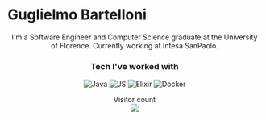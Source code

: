 <p align="center">
<h1>Guglielmo Bartelloni</h1>
</p>
  
<p align="center">
I'm a Software Engineer and Computer Science graduate at the University of Florence. Currently working at Intesa SanPaolo.
</p>

<h3 align="center">Tech I've worked with</h3>
<p align="center">
    <img src="https://img.shields.io/badge/Java-ED8B00?style=for-the-badge&logo=java&logoColor=white" alt="Java">
      <img src="https://img.shields.io/badge/JavaScript-323330?style=for-the-badge&logo=javascript&logoColor=F7DF1E" alt="JS">
    <img src="https://img.shields.io/badge/elixir-%234B275F.svg?style=for-the-badge&logo=elixir&logoColor=white" alt="Elixir">
    <img src="https://img.shields.io/badge/docker-%230db7ed.svg?style=for-the-badge&logo=docker&logoColor=white" alt="Docker">

</p>

<p align="center"> 
  Visitor count<br>
  <img src="https://profile-counter.glitch.me/guglielmobartelloni/count.svg" />
</p>

